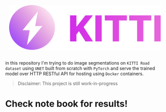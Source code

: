 <div style="text-align:center;margin-bottom:30px">
<p align="center"><img src="./assets/logo.svg" width="480"/></p>
</div>

in this repository I'm trying to do image segmentations on `KITTI Road dataset` using `UNET` built from scratch with `PyTorch` and serve the trained model over HTTP RESTful API for hosting using `Docker` containers.

> Disclaimer: This project is still work-in-progress

# Check note book for results!
